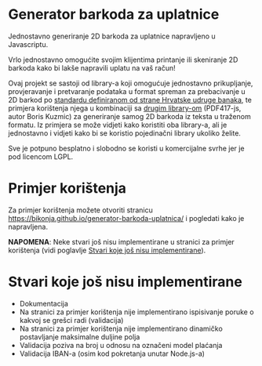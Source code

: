 # Generator barkoda za uplatnice
Jednostavno generiranje 2D barkoda za uplatnice napravljeno u Javascriptu.

Vrlo jednostavno omogućite svojim klijentima printanje ili skeniranje 2D barkoda kako bi lakše napravili uplatu na vaš račun!

Ovaj projekt se sastoji od library-a koji omogućuje jednostavno prikupljanje, provjeravanje i pretvaranje podataka u format spreman za prebacivanje u 2D barkod po [standardu definiranom od strane Hrvatske udruge banaka](http://www.hub.hr/sites/default/files/2dbc_0.pdf), te primjera korištenja njega u kombinaciji sa [drugim library-om](https://github.com/bkuzmic/pdf417-js) (PDF417-js, autor Boris Kuzmic) za generiranje samog 2D barkoda iz teksta u traženom formatu. Iz primjera se može vidjeti kako koristiti oba library-a, ali je jednostavno i vidjeti kako bi se koristio pojedinačni library ukoliko želite.

Sve je potpuno besplatno i slobodno se koristi u komercijalne svrhe jer je pod licencom LGPL.

# Primjer korištenja
Za primjer korištenja možete otvoriti stranicu https://bikonja.github.io/generator-barkoda-uplatnica/ i pogledati kako je napravljena.

**NAPOMENA**: Neke stvari još nisu implementirane u stranici za primjer korištenja (vidi poglavlje [Stvari koje još nisu implementirane](#stvari-koje-još-nisu-implementirane)).

# Stvari koje još nisu implementirane
* Dokumentacija
* Na stranici za primjer korištenja nije implementirano ispisivanje poruke o kakvoj se grešci radi (validacija)
* Na stranici za primjer korištenja nije implementirano dinamičko postavljanje maksimalne duljine polja
* Validacija poziva na broj u odnosu na označeni model plaćanja
* Validacija IBAN-a (osim kod pokretanja unutar Node.js-a)
